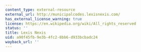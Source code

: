 ```yaml
---
content_type: external-resource
external_url: http://municipalcodes.lexisnexis.com/
has_external_license_warning: true
license: https://en.wikipedia.org/wiki/All_rights_reserved
status: ''
title: Lexis Nexis
uid: a90f45fb-9e3b-4fc2-8bb6-d933bcbadc24
wayback_url: ''
---
```

